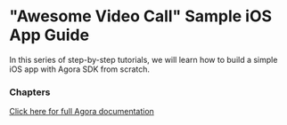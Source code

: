 # "Awesome Video Call" Sample iOS App Guide

In this series of step-by-step tutorials, we will learn how to build a simple iOS app with Agora SDK from scratch.

### Chapters

[Click here for full Agora documentation](https://docs.agora.io/en/video-calling/overview/product-overview?platform=ios)